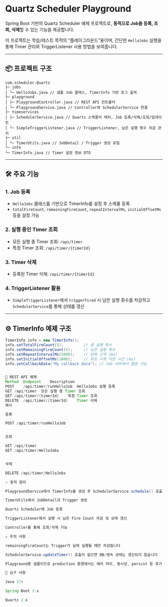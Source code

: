 # Quartz Scheduler Playground

Spring Boot 기반의 Quartz Scheduler 예제 프로젝트로, **동적으로 Job을 등록, 조회, 삭제**할 수 있는 기능을 제공합니다.

이 프로젝트는 학습/테스트 목적의 “플레이그라운드”용이며, 간단한 `HelloJobs` 실행을 통해 Timer 관리와 TriggerListener 사용 방법을 보여줍니다.

---

## 📦 프로젝트 구조
```
com.scheduler.Quartz
├─ jobs
│ └─ HelloJobs.java // 샘플 Job 클래스, TimerInfo 기반 로그 출력
├─ playground
│ ├─ PlaygroundController.java // REST API 컨트롤러
│ └─ PlaygroundService.java // Controller와 SchedulerService 연결
├─ timeservices
│ ├─ SchedulerService.java // Quartz 스케줄러 래퍼, Job 등록/삭제/조회/업데이트
│ └─ SimpleTriggerListener.java // TriggerListener, 남은 실행 횟수 차감 관리
├─ util
│ └─ TimerUtils.java // JobDetail / Trigger 생성 유틸
└─ info
└─ TimerInfo.java // Timer 설정 정보 DTO
```

---

## 🛠 주요 기능

### 1. Job 등록
- `HelloJobs` 클래스를 기반으로 TimerInfo를 설정 후 스케줄 등록
- `totalFireCount`, `remainingFireCount`, `repeatIntervalMs`, `initialOffsetMs` 등을 설정 가능

### 2. 실행 중인 Timer 조회
- 모든 실행 중 Timer 조회: `/api/timer`
- 특정 Timer 조회: `/api/timer/{timerId}`

### 3. Timer 삭제
- 등록된 Timer 삭제: `/api/timer/{timerId}`

### 4. TriggerListener 활용
- `SimpleTriggerListener`에서 `triggerFired` 시 남은 실행 횟수를 차감하고 `SchedulerService`를 통해 상태를 갱신

---

## ⚙️ TimerInfo 예제 구조

```java
TimerInfo info = new TimerInfo();
info.setTotalFireCount(5);         // 총 실행 횟수
info.setRemainingFireCount(5);     // 남은 실행 횟수
info.setRepeatIntervalMs(5000);    // 반복 간격 (ms)
info.setInitialOffsetMs(1000);     // 최초 시작 지연 시간 (ms)
info.setCallbackData("My callback data"); // Job 내부에서 활용 가능


🚀 REST API 예제
Method	Endpoint	Description
POST	/api/timer/runHelloJob	HelloJobs 실행 등록
GET	/api/timer	모든 실행 중 Timer 조회
GET	/api/timer/{timerId}	특정 Timer 조회
DELETE	/api/timer/{timerId}	Timer 삭제
예시

등록

POST /api/timer/runHelloJob


조회

GET /api/timer
GET /api/timer/HelloJobs


삭제

DELETE /api/timer/HelloJobs

💡 동작 원리

PlaygroundService에서 TimerInfo를 생성 후 SchedulerService.schedule() 호출

TimerUtils에서 JobDetail과 Trigger 생성

Quartz Scheduler에 Job 등록

TriggerListener에서 실행 시 남은 Fire Count 차감 및 상태 갱신

Controller를 통해 조회/삭제 가능

⚠️ 주의 사항

remainingFireCount는 Trigger가 실제 실행될 때만 차감됩니다

SchedulerService.updateTimer() 호출이 없으면 DB/영속 상태는 갱신되지 않습니다

Playground용 샘플이므로 production 환경에서는 에러 처리, 동시성, persist 등 추가 필요

📌 요구 사항

Java 17+

Spring Boot 3.x

Quartz 2.x
